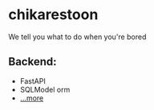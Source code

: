 # chikarestoon
We tell you what to do when you're bored


## Backend:
- FastAPI
- SQLModel orm
- [...more](./backend/README.md)

